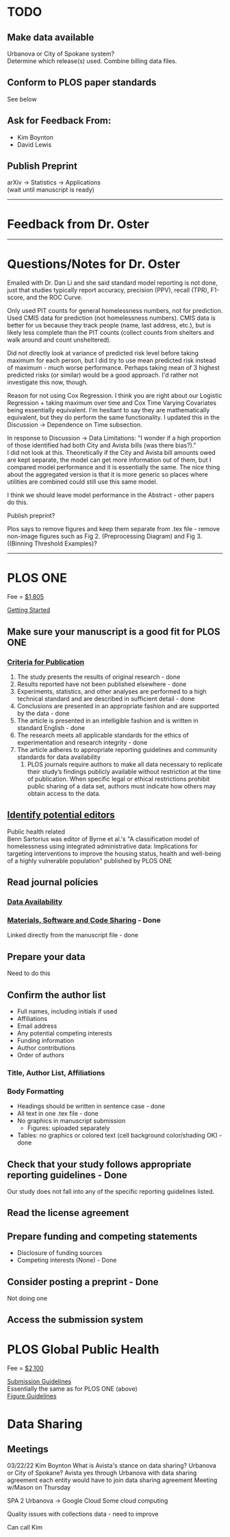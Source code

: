# TODO
## Make data available
Urbanova or City of Spokane system?  
Determine which release(s) used. Combine billing data files.

## Conform to PLOS paper standards
See below

## Ask for Feedback From:
* Kim Boynton
* David Lewis

## Publish Preprint
arXiv -> Statistics -> Applications  
(wait until manuscript is ready)

---
# Feedback from Dr. Oster

---
# Questions/Notes for Dr. Oster
Emailed with Dr. Dan Li and she said standard model reporting is not done, just that studies typically report accuracy, precision (PPV), recall (TPR), F1-score, and the ROC Curve.

Only used PIT counts for general homelessness numbers, not for prediction. Used CMIS data for prediction (not homelessness numbers). CMIS data is better for us because they track people (name, last address, etc.), but is likely less complete than the PIT counts (collect counts from shelters and walk around and count unsheltered).  

Did not directly look at variance of predicted risk level before taking maximum for each person, but I did try to use mean predicted risk instead of maximum - much worse performance. Perhaps taking mean of 3 highest predicted risks (or similar) would be a good approach. I'd rather not investigate this now, though.  

Reason for not using Cox Regression. I think you are right about our Logistic Regression + taking maximum over time and Cox Time Varying Covariates being essentially equivalent. I'm hesitant to say they are mathematically equivalent, but they do perform the same functionality. I updated this in the Discussion -> Dependence on Time subsection.  

In response to Discussion -> Data Limitations: "I wonder if a high proportion of those identified had both City and Avista bills (was there bias?)."   
I did not look at this. Theoretically if the City and Avista bill amounts owed are kept separate, the model can get more information out of them, but I compared model performance and it is essentially the same. The nice thing about the aggregated version is that it is more generic so places where utilities are combined could still use this same model.  

I think we should leave model performance in the Abstract - other papers do this.  

Publish preprint?  

Plos says to remove figures and keep them separate from .tex file - remove non-image figures such as Fig 2. (Preprocessing Diagram) and Fig 3. ((Binning Threshold Examples)?

---
# PLOS ONE
Fee = [\$1,805](https://plos.org/publish/fees/)  

[Getting Started](https://journals.plos.org/plosone/s/getting-started)  

## Make sure your manuscript is a good fit for PLOS ONE
### [Criteria for Publication](https://journals.plos.org/plosone/s/criteria-for-publication)
1. The study presents the results of original research - done
2. Results reported have not been published elsewhere - done
3. Experiments, statistics, and other analyses are performed to a high technical standard and are described in sufficient detail - done
4. Conclusions are presented in an appropriate fashion and are supported by the data - done
5. The article is presented in an intelligible fashion and is written in standard English - done
6. The research meets all applicable standards for the ethics of experimentation and research integrity - done
7. The article adheres to appropriate reporting guidelines and community standards for data availability
   1. PLOS journals require authors to make all data necessary to replicate their study’s findings publicly available without restriction at the time of publication. When specific legal or ethical restrictions prohibit public sharing of a data set, authors must indicate how others may obtain access to the data.

## [Identify potential editors](https://journals.plos.org/plosone/static/editorial-board)
Public health related  
Benn Sartorius was editor of Byrne et al.'s "A classification model of homelessness using integrated administrative data: Implications for targeting interventions to improve the housing status, health and well-being of a highly vulnerable population" published by PLOS ONE

## Read journal policies
### [Data Availability](https://journals.plos.org/plosone/s/data-availability)
### [Materials, Software and Code Sharing](https://journals.plos.org/plosone/s/materials-software-and-code-sharing) - Done
Linked directly from the manuscript file - done

## Prepare your data
Need to do this

## Confirm the author list
* Full names, including initials if used
* Affiliations
* Email address
* Any potential competing interests
* Funding information
* Author contributions
* Order of authors

### Title, Author List, Affiliations
### Body Formatting
* Headings should be written in sentence case - done
* All text in one .tex file - done
* No graphics in manuscript submission
  * Figures: uploaded separately
* Tables: no graphics or colored text (cell background color/shading OK) - done

## Check that your study follows appropriate reporting guidelines - Done
Our study does not fall into any of the specific reporting guidelines listed.

## Read the license agreement
## Prepare funding and competing statements
* Disclosure of funding sources
* Competing interests (None) - Done

## Consider posting a preprint - Done
Not doing one

## Access the submission system

# PLOS Global Public Health
Fee = [\$2,100](https://plos.org/publish/fees/)  

[Submission Guidelines](https://journals.plos.org/globalpublichealth/s/submission-guidelines)  
Essentially the same as for PLOS ONE (above)  
[Figure Guidelines](https://journals.plos.org/globalpublichealth/s/figures)

# Data Sharing
## Meetings
03/22/22
Kim Boynton
What is Avista's stance on data sharing? Urbanova or City of Spokane?
Avista yes through Urbanova with data sharing agreement
  each entity would have to join data sharing agreement
  Meeting w/Mason on Thursday 

SPA 2
Urbanova -> Google Cloud
  Some cloud computing

Quality issues with collections data - need to improve

Can call Kim